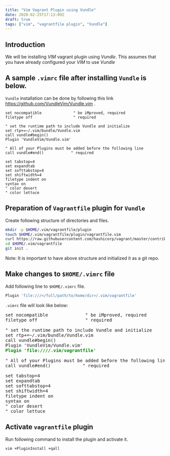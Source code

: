 ```yaml
---
title: "Vim Vagrant Plugin using Vundle"
date: 2020-02-25T17:13:09Z
draft: true
tags: ["vim", "vagrantfile plugin", "Vundle"]
---
```

<!--- Below style are also defined in static/css/my.css file.
They are repeatedly defined here so that pandoc can generate
the final HTML with all necessary css styles.
Note: draft: true above. This prevents publishing it to GitHUB.
--->
<style>
/* To highlight text in Green in pre tag */
.hl {color: #008A00;}
/* To highlight text in Bold Green in pre tag */
.hlb {color: #008A00; font-weight: bold;}
/* To highlight text in Bold Red in pre tag */
.hlbr {color:#e90001; font-weight: bold;}
/* <code> tag does not work in blogger. Use following class with span tag */
.code {
    color:#7e168d; 
    background: #f0f0f0; 
    padding: 0.1em 0.4em;
    font-family: SFMono-Regular, Consolas, "Liberation Mono", Menlo, Courier, monospace;
}
</style>

## Introduction
We will be installing *VIM* vagrant plugin using *Vundle*. This assumes that you have already configured your *VIM* to use *Vundle*

## A sample `.vimrc` file after installing `Vundle` is below.
`Vundle` installation can be done by following this link https://github.com/VundleVim/Vundle.vim .

```
set nocompatible              " be iMproved, required
filetype off                  " required

" set the runtime path to include Vundle and initialize
set rtp+=~/.vim/bundle/Vundle.vim
call vundle#begin()
Plugin 'VundleVim/Vundle.vim'

" All of your Plugins must be added before the following line
call vundle#end()            " required

set tabstop=4
set expandtab
set softtabstop=4
set shiftwidth=4
filetype indent on
syntax on
" color desert
" color lettuce
```

## Preparation of `Vagrantfile` plugin for `Vundle`
Create following structure of directories and files.
```bash
mkdir -p $HOME/.vim/vagrantfile/plugin
touch $HOME/.vim/vagrantfile/plugin/vagrantfile.vim
curl https://raw.githubusercontent.com/hashicorp/vagrant/master/contrib/vim/vagrantfile.vim -o $HOME/.vim/vagrantfile/plugin/vagrantfile.vim
cd $HOME/.vim/vagrantfile 
git init .
``` 
Note: It is important to have above structure and initialized it as a git repo.

## Make changes to `$HOME/.vimrc` file
Add following line to `$HOME/.vimrc` file.
```bash
Plugin 'file:///</full/path/to/home/dir>/.vim/vagrantfile'
```
`.vimrc` file will look like below:

<pre>
set nocompatible              " be iMproved, required
filetype off                  " required

" set the runtime path to include Vundle and initialize
set rtp+=~/.vim/bundle/Vundle.vim
call vundle#begin()
Plugin 'VundleVim/Vundle.vim'
<span class="hlb">Plugin 'file:///</full/path/to/home/dir>/.vim/vagrantfile'</span>

" All of your Plugins must be added before the following line
call vundle#end()            " required

set tabstop=4
set expandtab
set softtabstop=4
set shiftwidth=4
filetype indent on
syntax on
" color desert
" color lettuce
</pre>

## Activate `vagrantfile` plugin
Run following command to install the plugin and activate it.
```bash
vim +PluginInstall +qall
```



